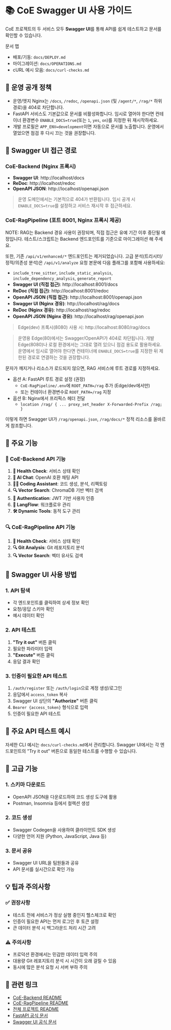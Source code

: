 # 📚 CoE Swagger UI 사용 가이드

CoE 프로젝트의 두 서비스 모두 **Swagger UI**를 통해 API를 쉽게 테스트하고 문서를 확인할 수 있습니다.

문서 맵
- 배포/기동: `docs/DEPLOY.md`
- 마이그레이션: `docs/OPERATIONS.md`
- cURL 예시 모음: `docs/curl-checks.md`

## 🔐 운영 공개 정책

- 운영/엣지 Nginx는 `/docs`, `/redoc`, `/openapi.json` (및 `/agent/*`, `/rag/*` 하위 경로)을 404로 차단합니다.
- FastAPI 서비스도 기본값으로 문서를 비활성화합니다. 임시로 열어야 한다면 컨테이너 환경변수 `ENABLE_DOCS=true`(또는 `1`, `yes`, `on`)를 지정한 뒤 재시작하세요.
- 개발 프로필은 `APP_ENV=development`이면 자동으로 문서를 노출합니다. 운영에서 열었으면 점검 후 다시 끄는 것을 권장합니다.

## 🔗 Swagger UI 접근 경로

### CoE-Backend (Nginx 프록시)
- **Swagger UI**: http://localhost/docs
- **ReDoc**: http://localhost/redoc  
- **OpenAPI JSON**: http://localhost/openapi.json

> 운영 도메인에서는 기본적으로 404가 반환됩니다. 임시 공개 시 `ENABLE_DOCS=true`를 설정하고 서비스 재시작 후 접근하세요.

### CoE-RagPipeline (포트 8001, Nginx 프록시 제공)

NOTE: RAG는 Backend 경유 사용이 권장되며, 직접 접근은 유예 기간 이후 중단될 예정입니다.
테스트/스크립트는 Backend 엔드포인트를 기준으로 마이그레이션 해 주세요.

또한, 기존 `/api/v1/enhanced/*` 엔드포인트는 제거되었습니다. 고급 분석(트리시터/정적/의존성 분석)은 `/api/v1/analyze` 요청 본문에 다음 플래그를 포함해 사용하세요:

- `include_tree_sitter`, `include_static_analysis`, `include_dependency_analysis`, `generate_report`
- **Swagger UI (직접 접근)**: http://localhost:8001/docs
- **ReDoc (직접 접근)**: http://localhost:8001/redoc
- **OpenAPI JSON (직접 접근)**: http://localhost:8001/openapi.json
- **Swagger UI (Nginx 경유)**: http://localhost/rag/docs
- **ReDoc (Nginx 경유)**: http://localhost/rag/redoc
- **OpenAPI JSON (Nginx 경유)**: http://localhost/rag/openapi.json

> Edge(dev) 프록시(8080) 사용 시: http://localhost:8080/rag/docs

> 운영용 Edge(80)에서는 Swagger/OpenAPI가 404로 차단됩니다. 개발 Edge(8080)나 로컬 환경에서는 그대로 열려 있으니 점검 용도로 활용하세요. 운영에서 임시로 열어야 한다면 컨테이너에 `ENABLE_DOCS=true`를 지정한 뒤 제한된 경로로 연결하는 것을 권장합니다.

문자가 깨지거나 리소스가 로드되지 않으면, RAG 서비스에 루트 경로를 지정하세요.

- 옵션 A: FastAPI 루트 경로 설정 (권장)
  - `CoE-RagPipeline/.env`에 `ROOT_PATH=/rag` 추가 (Edge/dev에서만)
  - 또는 컨테이너 환경변수로 `ROOT_PATH=/rag` 지정
- 옵션 B: Nginx에서 프리픽스 헤더 전달
  - `location /rag/ { ... proxy_set_header X-Forwarded-Prefix /rag; }`

이렇게 하면 Swagger UI가 `/rag/openapi.json`, `/rag/docs/*` 정적 리소스를 올바르게 참조합니다.

## 🚀 주요 기능

### 🤖 CoE-Backend API 기능
1. **🏥 Health Check**: 서비스 상태 확인
2. **🤖 AI Chat**: OpenAI 호환 채팅 API
3. **👨‍💻 Coding Assistant**: 코드 생성, 분석, 리팩토링
4. **🔍 Vector Search**: ChromaDB 기반 벡터 검색
5. **🔐 Authentication**: JWT 기반 사용자 인증
6. **🔄 LangFlow**: 워크플로우 관리
7. **🛠️ Dynamic Tools**: 동적 도구 관리

### 🔍 CoE-RagPipeline API 기능
1. **🏥 Health Check**: 서비스 상태 확인
2. **🔍 Git Analysis**: Git 레포지토리 분석
3. **🔍 Vector Search**: 벡터 유사도 검색

## 📝 Swagger UI 사용 방법

### 1. API 탐색
- 각 엔드포인트를 클릭하여 상세 정보 확인
- 요청/응답 스키마 확인
- 예시 데이터 확인

### 2. API 테스트
1. **"Try it out"** 버튼 클릭
2. 필요한 파라미터 입력
3. **"Execute"** 버튼 클릭
4. 응답 결과 확인

### 3. 인증이 필요한 API 테스트
1. `/auth/register` 또는 `/auth/login`으로 계정 생성/로그인
2. 응답에서 `access_token` 복사
3. Swagger UI 상단의 **"Authorize"** 버튼 클릭
4. `Bearer {access_token}` 형식으로 입력
5. 인증이 필요한 API 테스트

## 🎯 주요 API 테스트 예시

자세한 CLI 예시는 `docs/curl-checks.md`에서 관리합니다. Swagger UI에서는 각 엔드포인트의 "Try it out" 버튼으로 동일한 테스트를 수행할 수 있습니다.

## 🔧 고급 기능

### 1. 스키마 다운로드
- OpenAPI JSON을 다운로드하여 코드 생성 도구에 활용
- Postman, Insomnia 등에서 컬렉션 생성

### 2. 코드 생성
- Swagger Codegen을 사용하여 클라이언트 SDK 생성
- 다양한 언어 지원 (Python, JavaScript, Java 등)

### 3. 문서 공유
- Swagger UI URL을 팀원들과 공유
- API 문서를 실시간으로 확인 가능

## 💡 팁과 주의사항

### ✅ 권장사항
- 테스트 전에 서비스가 정상 실행 중인지 헬스체크로 확인
- 인증이 필요한 API는 먼저 로그인 후 토큰 설정
- 큰 데이터 분석 시 백그라운드 처리 시간 고려

### ⚠️ 주의사항
- 프로덕션 환경에서는 민감한 데이터 입력 주의
- 대용량 Git 레포지토리 분석 시 시간이 오래 걸릴 수 있음
- 동시에 많은 분석 요청 시 서버 부하 주의

## 🔗 관련 링크

- [CoE-Backend README](../CoE-Backend/README.md)
- [CoE-RagPipeline README](../CoE-RagPipeline/README.md)
- [전체 프로젝트 README](../README.md)
- [FastAPI 공식 문서](https://fastapi.tiangolo.com/)
- [Swagger UI 공식 문서](https://swagger.io/tools/swagger-ui/)
